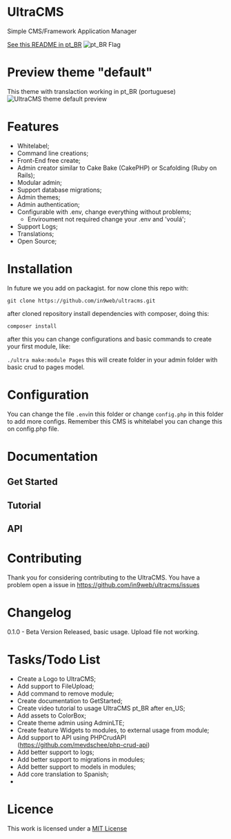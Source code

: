 # UltraCMS
Simple CMS/Framework Application Manager

[See this README in pt_BR](https://github.com/in9web/ultracms/blob/master/README_pt_BR.md) ![pt_BR Flag](http://flagpedia.net/data/flags/mini/br.png)

# Preview theme "default"
This theme with translaction working in pt_BR (portuguese)
![UltraCMS theme default preview](https://i.imgur.com/PtUxHxk.jpg)

# Features

- Whitelabel;
- Command line creations;
- Front-End free create;
- Admin creator similar to Cake Bake (CakePHP) or Scafolding (Ruby on Rails);
- Modular admin;
- Support database migrations;
- Admin themes;
- Admin authentication;
- Configurable with .env, change everything without problems;
  - Enviroument not required change your .env and 'voulá';
- Support Logs;
- Translations;
- Open Source;

# Installation

In future we you add on packagist. for now clone this repo with:

```git clone https://github.com/in9web/ultracms.git```

after cloned repository install dependencies with composer, doing this:

```composer install```

after this you can change configurations and basic commands to create your first module, like:

```./ultra make:module Pages``` this will create folder in your admin folder with basic crud to pages model.

# Configuration

You can change the file ```.env```in this folder or change ```config.php``` in this folder to add more configs.
Remember this CMS is whitelabel you can change this on config.php file.

# Documentation

## Get Started

## Tutorial

## API

# Contributing

Thank you for considering contributing to the UltraCMS. 
You have a problem open a issue in https://github.com/in9web/ultracms/issues

# Changelog

0.1.0 - Beta Version Released, basic usage. Upload file not working.

# Tasks/Todo List

- Create a Logo to UltraCMS;
- Add support to FileUpload;
- Add command to remove module;
- Create documentation to GetStarted;
- Create video tutorial to usage UltraCMS pt_BR after en_US;
- Add assets to ColorBox;
- Create theme admin using AdminLTE;
- Create feature Widgets to modules, to external usage from module;
- Add support to API using PHPCrudAPI (https://github.com/mevdschee/php-crud-api)
- Add better support to logs;
- Add better support to migrations in modules;
- Add better support to models in modules;
- Add core translation to Spanish;
- 
# Licence

This work is licensed under a [MIT License](https://github.com/in9web/ultracms/blob/master/LICENSE)
